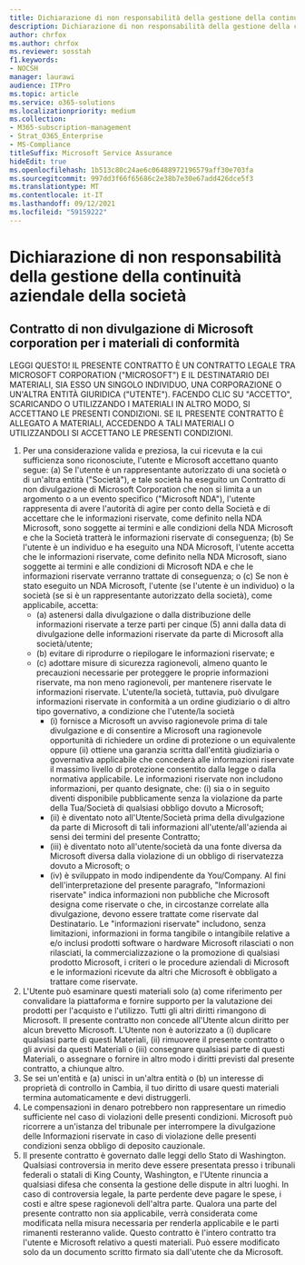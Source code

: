 ```yaml
---
title: Dichiarazione di non responsabilità della gestione della continuità aziendale della società
description: Dichiarazione di non responsabilità della gestione della continuità aziendale della società
author: chrfox
ms.author: chrfox
ms.reviewer: sosstah
f1.keywords:
- NOCSH
manager: laurawi
audience: ITPro
ms.topic: article
ms.service: o365-solutions
ms.localizationpriority: medium
ms.collection:
- M365-subscription-management
- Strat_O365_Enterprise
- MS-Compliance
titleSuffix: Microsoft Service Assurance
hideEdit: true
ms.openlocfilehash: 1b513c80c24ae6c06488972196579aff30e703fa
ms.sourcegitcommit: 997dd3f66f65686c2e38b7e30e67add426dce5f3
ms.translationtype: MT
ms.contentlocale: it-IT
ms.lasthandoff: 09/12/2021
ms.locfileid: "59159222"
---
```

# <a name="enterprise-business-continuity-management-legal-disclaimer"></a>Dichiarazione di non responsabilità della gestione della continuità aziendale della società

## <a name="microsoft-corporation-non-disclosure-agreement-for-compliance-materials"></a>Contratto di non divulgazione di Microsoft corporation per i materiali di conformità

LEGGI QUESTO! IL PRESENTE CONTRATTO È UN CONTRATTO LEGALE TRA MICROSOFT CORPORATION ("MICROSOFT") E IL DESTINATARIO DEI MATERIALI, SIA ESSO UN SINGOLO INDIVIDUO, UNA CORPORAZIONE O UN'ALTRA ENTITÀ GIURIDICA ("UTENTE"). FACENDO CLIC SU "ACCETTO", SCARICANDO O UTILIZZANDO I MATERIALI IN ALTRO MODO, SI ACCETTANO LE PRESENTI CONDIZIONI. SE IL PRESENTE CONTRATTO È ALLEGATO A MATERIALI, ACCEDENDO A TALI MATERIALI O UTILIZZANDOLI SI ACCETTANO LE PRESENTI CONDIZIONI.

1. Per una considerazione valida e preziosa, la cui ricevuta e la cui sufficienza sono riconosciute, l'utente e Microsoft accettano quanto segue: (a) Se l'utente è un rappresentante autorizzato di una società o di un'altra entità ("Società"), e tale società ha eseguito un Contratto di non divulgazione di Microsoft Corporation che non si limita a un argomento o a un evento specifico ("Microsoft NDA"),  l'utente rappresenta di avere l'autorità di agire per conto della Società e di accettare che le informazioni riservate, come definito nella NDA Microsoft, sono soggette ai termini e alle condizioni della NDA Microsoft e che la Società tratterà le informazioni riservate di conseguenza; (b) Se l'utente è un individuo e ha eseguito una NDA Microsoft, l'utente accetta che le informazioni riservate, come definito nella NDA Microsoft, siano soggette ai termini e alle condizioni di Microsoft NDA e che le informazioni riservate verranno trattate di conseguenza; o (c) Se non è stato eseguito un NDA Microsoft, l'utente (se l'utente è un individuo) o la società (se si è un rappresentante autorizzato della società), come applicabile, accetta: 
    - (a) astenersi dalla divulgazione o dalla distribuzione delle informazioni riservate a terze parti per cinque (5) anni dalla data di divulgazione delle informazioni riservate da parte di Microsoft alla società/utente; 
    - (b) evitare di riprodurre o riepilogare le informazioni riservate; e 
    - (c) adottare misure di sicurezza ragionevoli, almeno quanto le precauzioni necessarie per proteggere le proprie informazioni riservate, ma non meno ragionevoli, per mantenere riservate le informazioni riservate. L'utente/la società, tuttavia, può divulgare informazioni riservate in conformità a un ordine giudiziario o di altro tipo governativo, a condizione che l'utente/la società 
        - (i) fornisce a Microsoft un avviso ragionevole prima di tale divulgazione e di consentire a Microsoft una ragionevole opportunità di richiedere un ordine di protezione o un equivalente oppure (ii) ottiene una garanzia scritta dall'entità giudiziaria o governativa applicabile che concederà alle informazioni riservate il massimo livello di protezione consentito dalla legge o dalla normativa applicabile. Le informazioni riservate non includono informazioni, per quanto designate, che: (i) sia o in seguito diventi disponibile pubblicamente senza la violazione da parte della Tua/Società di qualsiasi obbligo dovuto a Microsoft; 
        - (ii) è diventato noto all'Utente/Società prima della divulgazione da parte di Microsoft di tali informazioni all'utente/all'azienda ai sensi dei termini del presente Contratto;
        - (iii) è diventato noto all'utente/società da una fonte diversa da Microsoft diversa dalla violazione di un obbligo di riservatezza dovuto a Microsoft; o
        - (iv) è sviluppato in modo indipendente da You/Company. AI fini dell'interpretazione del presente paragrafo, "Informazioni riservate" indica informazioni non pubbliche che Microsoft designa come riservate o che, in circostanze correlate alla divulgazione, devono essere trattate come riservate dal Destinatario. Le "informazioni riservate" includono, senza limitazioni, informazioni in forma tangibile o intangibile relative a e/o inclusi prodotti software o hardware Microsoft rilasciati o non rilasciati, la commercializzazione o la promozione di qualsiasi prodotto Microsoft, i criteri o le procedure aziendali di Microsoft e le informazioni ricevute da altri che Microsoft è obbligato a trattare come riservate.
2. L'Utente può esaminare questi materiali solo (a) come riferimento per convalidare la piattaforma e fornire supporto per la valutazione dei prodotti per l'acquisto e l'utilizzo. Tutti gli altri diritti rimangono di Microsoft. Il presente contratto non concede all'Utente alcun diritto per alcun brevetto Microsoft. L'Utente non è autorizzato a (i) duplicare qualsiasi parte di questi Materiali, (ii) rimuovere il presente contratto o gli avvisi da questi Materiali o (iii) consegnare qualsiasi parte di questi Materiali, o assegnare o fornire in altro modo i diritti previsti dal presente contratto, a chiunque altro. 
3. Se sei un'entità e (a) unisci in un'altra entità o (b) un interesse di proprietà di controllo in Cambia, il tuo diritto di usare questi materiali termina automaticamente e devi distruggerli. 
4. Le compensazioni in denaro potrebbero non rappresentare un rimedio sufficiente nel caso di violazioni delle presenti condizioni.  Microsoft può ricorrere a un'istanza del tribunale per interrompere la divulgazione delle Informazioni riservate in caso di violazione delle presenti condizioni senza obbligo di deposito cauzionale.  
5. Il presente contratto è governato dalle leggi dello Stato di Washington. Qualsiasi controversia in merito deve essere presentata presso i tribunali federali o statali di King County, Washington, e l'Utente rinuncia a qualsiasi difesa che consenta la gestione delle dispute in altri luoghi. In caso di controversia legale, la parte perdente deve pagare le spese, i costi e altre spese ragionevoli dell'altra parte. Qualora una parte del presente contratto non sia applicabile, verrà considerata come modificata nella misura necessaria per renderla applicabile e le parti rimanenti resteranno valide. Questo contratto è l'intero contratto tra l'utente e Microsoft relativo a questi materiali. Può essere modificato solo da un documento scritto firmato sia dall'utente che da Microsoft.
